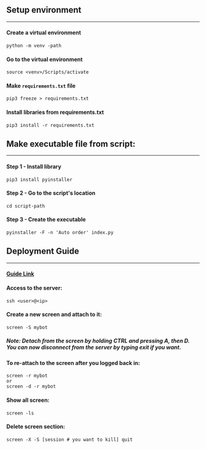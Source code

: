 ## Setup environment
----------------------------------------------------------------
#### Create a virtual environment
    python -m venv -path
#### Go to the virtual environment
    source <venv>/Scripts/activate
#### Make `requirements.txt` file
    pip3 freeze > requirements.txt
#### Install libraries from requirements.txt
    pip3 install -r requirements.txt

## Make executable file from script:
----------------------------------------------------------------
#### Step 1 - Install library
    pip3 install pyinstaller
#### Step 2 - Go to the script's location
    cd script-path
#### Step 3 - Create the executable
    pyinstaller -F -n 'Auto order' index.py

## Deployment Guide
-----------------------------------------------------------------
#### [Guide Link](https://github.com/python-telegram-bot/python-telegram-bot/wiki/Hosting-your-bot)
#### Access to the server:
    ssh <user>@<ip>
#### Create a new screen and attach to it:
    screen -S mybot

##### Note: Detach from the screen by holding CTRL and pressing A, then D. You can now disconnect from the server by typing exit if you want.
#### To re-attach to the screen after you logged back in:
    screen -r mybot
    or
    screen -d -r mybot
#### Show all screen:
    screen -ls
#### Delete screen section:
    screen -X -S [session # you want to kill] quit